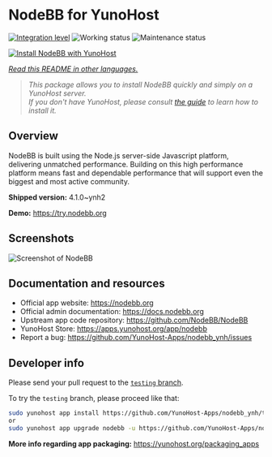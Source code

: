<!--
N.B.: This README was automatically generated by <https://github.com/YunoHost/apps/tree/master/tools/readme_generator>
It shall NOT be edited by hand.
-->

# NodeBB for YunoHost

[![Integration level](https://apps.yunohost.org/badge/integration/nodebb)](https://ci-apps.yunohost.org/ci/apps/nodebb/)
![Working status](https://apps.yunohost.org/badge/state/nodebb)
![Maintenance status](https://apps.yunohost.org/badge/maintained/nodebb)

[![Install NodeBB with YunoHost](https://install-app.yunohost.org/install-with-yunohost.svg)](https://install-app.yunohost.org/?app=nodebb)

*[Read this README in other languages.](./ALL_README.md)*

> *This package allows you to install NodeBB quickly and simply on a YunoHost server.*  
> *If you don't have YunoHost, please consult [the guide](https://yunohost.org/install) to learn how to install it.*

## Overview

NodeBB is built using the Node.js server-side Javascript platform, delivering unmatched performance.
Building on this high performance platform means fast and dependable performance that will support even the biggest and most active community.


**Shipped version:** 4.1.0~ynh2

**Demo:** <https://try.nodebb.org>

## Screenshots

![Screenshot of NodeBB](./doc/screenshots/screenshot.png)

## Documentation and resources

- Official app website: <https://nodebb.org>
- Official admin documentation: <https://docs.nodebb.org>
- Upstream app code repository: <https://github.com/NodeBB/NodeBB>
- YunoHost Store: <https://apps.yunohost.org/app/nodebb>
- Report a bug: <https://github.com/YunoHost-Apps/nodebb_ynh/issues>

## Developer info

Please send your pull request to the [`testing` branch](https://github.com/YunoHost-Apps/nodebb_ynh/tree/testing).

To try the `testing` branch, please proceed like that:

```bash
sudo yunohost app install https://github.com/YunoHost-Apps/nodebb_ynh/tree/testing --debug
or
sudo yunohost app upgrade nodebb -u https://github.com/YunoHost-Apps/nodebb_ynh/tree/testing --debug
```

**More info regarding app packaging:** <https://yunohost.org/packaging_apps>
